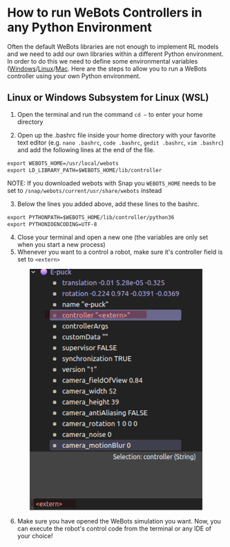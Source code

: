 # How to run WeBots Controllers in any Python Environment
Often the default WeBots libraries are not enough to implement RL models and we
need to add our own libraries within a different Python environment. 
In order to do this we need to define some environmental variables ([Windows](https://www.digitalcitizen.life/simple-questions-what-are-environment-variables)/[Linux](https://opensource.com/article/19/8/what-are-environment-variables)/[Mac](https://medium.com/@himanshuagarwal1395/setting-up-environment-variables-in-macos-sierra-f5978369b255). Here are the steps to allow you to run a WeBots
controller using your own Python environment.

## Linux or Windows Subsystem for Linux (WSL)

1. Open the terminal and run the command `cd ~` to enter your home directory

2. Open up the .bashrc file inside your home directory with your favorite text editor (e.g. `nano .bashrc`, `code .bashrc`, `gedit .bashrc`, `vim .bashrc`) and add the following lines at the end of the file.

  ```
  export WEBOTS_HOME=/usr/local/webots
  export LD_LIBRARY_PATH=$WEBOTS_HOME/lib/controller
  ```

  NOTE: If you downloaded webots with Snap you `WEBOTS_HOME` needs to be set to `/snap/webots/current/usr/share/webots` instead

3. Below the lines you added above, add these lines to the bashrc. 
  
  ```
  export PYTHONPATH=$WEBOTS_HOME/lib/controller/python36
  export PYTHONIOENCODING=UTF-8
  ```
4. Close your terminal and open a new one (the variables are only set when you start a new process) 
5. Whenever you want to a control a robot, make sure it's controller field is set to `<extern>` 

<p align="center">
  <img src="imgs/example.png" width="400">
</p>

6. Make sure you have opened the WeBots simulation you want. Now, you can execute the robot's control code from the terminal or any IDE of your choice!  

